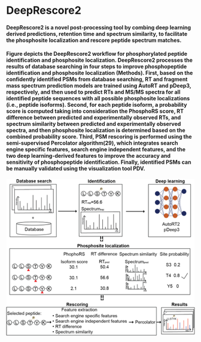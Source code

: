 # DeepRescore2

#### DeepRescore2 is a novel post-processing tool by combing deep learning derived predictions, retention time and spectrum similarity, to facilitate the phosphosite localization and rescore peptide spectrum matches. 


#### Figure depicts the DeepRescore2 workflow for phosphorylated peptide identification and phosphosite localization. DeepRescore2 processes the results of database searching in four steps to improve phosphopeptide identification and phosphosite localization (Methods). First, based on the confidently identified PSMs from database searching, RT and fragment mass spectrum prediction models are trained using AutoRT and pDeep3, respectively, and then used to predict RTs and MS/MS spectra for all identified peptide sequences with all possible phosphosite localizations (i.e., peptide isoforms). Second, for each peptide isoform, a probability score is computed taking into consideration the PhosphoRS score, RT difference between predicted and experimentally observed RTs, and spectrum similarity between predicted and experimentally observed spectra, and then phosphosite localization is determined based on the combined probability score. Third, PSM rescoring is performed using the semi-supervised Percolator algorithm(29), which integrates search engine specific features, search engine independent features, and the two deep learning-derived features to improve the accuracy and sensitivity of phosphopeptide identification. Finally, identified PSMs can be manually validated using the visualization tool PDV.

![DeepRescore2 pipeline](Images/Figure1.png)